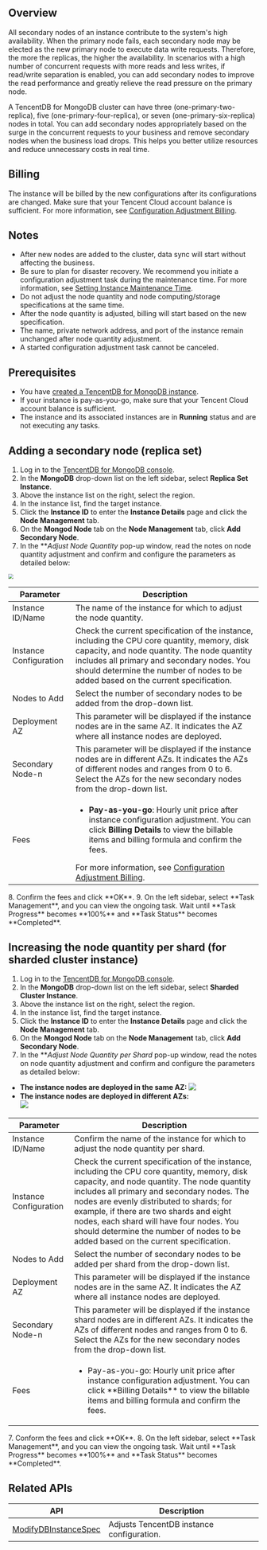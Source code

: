 ## Overview

All secondary nodes of an instance contribute to the system's high availability. When the primary node fails, each secondary node may be elected as the new primary node to execute data write requests. Therefore, the more the replicas, the higher the availability. In scenarios with a high number of concurrent requests with more reads and less writes, if read/write separation is enabled, you can add secondary nodes to improve the read performance and greatly relieve the read pressure on the primary node. 

A TencentDB for MongoDB cluster can have three (one-primary-two-replica), five (one-primary-four-replica), or seven (one-primary-six-replica) nodes in total. You can add secondary nodes appropriately based on the surge in the concurrent requests to your business and remove secondary nodes when the business load drops. This helps you better utilize resources and reduce unnecessary costs in real time.

## Billing

The instance will be billed by the new configurations after its configurations are changed. Make sure that your Tencent Cloud account balance is sufficient. For more information, see [Configuration Adjustment Billing](https://intl.cloud.tencent.com/document/product/240/44174).

## Notes
- After new nodes are added to the cluster, data sync will start without affecting the business.
- Be sure to plan for disaster recovery. We recommend you initiate a configuration adjustment task during the maintenance time. For more information, see [Setting Instance Maintenance Time](https://intl.cloud.tencent.com/document/product/240/31190).
- Do not adjust the node quantity and node computing/storage specifications at the same time.
- After the node quantity is adjusted, billing will start based on the new specification.
- The name, private network address, and port of the instance remain unchanged after node quantity adjustment.
- A started configuration adjustment task cannot be canceled.

## Prerequisites

- You have [created a TencentDB for MongoDB instance](https://intl.cloud.tencent.com/document/product/240/3551).
- If your instance is pay-as-you-go, make sure that your Tencent Cloud account balance is sufficient.
- The instance and its associated instances are in **Running** status and are not executing any tasks.

## Adding a secondary node (replica set)

1. Log in to the [TencentDB for MongoDB console](https://console.cloud.tencent.com/mongodb).
2. In the **MongoDB** drop-down list on the left sidebar, select **Replica Set Instance**.
3. Above the instance list on the right, select the region.
4. In the instance list, find the target instance.
5. Click the **Instance ID** to enter the **Instance Details** page and click the **Node Management** tab.
6. On the **Mongod Node** tab on the **Node Management** tab, click **Add Secondary Node**.
7. In the ***Adjust Node Quantity* pop-up window, read the notes on node quantity adjustment and confirm and configure the parameters as detailed below:
<img src="https://qcloudimg.tencent-cloud.cn/raw/5061df9badcd8abe9fbb49845aea6d24.png" style="zoom:60%;" />
<table class="table-striped">
<tbody>
<thead><tr><th>Parameter</th><th>Description</th></tr></thead>
<tr>
<td>Instance ID/Name</td>
<td>The name of the instance for which to adjust the node quantity.</td></tr>	
<tr>
<td>Instance Configuration</td>
<td>Check the current specification of the instance, including the CPU core quantity, memory, disk capacity, and node quantity. The node quantity includes all primary and secondary nodes. You should determine the number of nodes to be added based on the current specification.</td>    </tr>	
<tr>
<td>Nodes to Add</td>
<td>Select the number of secondary nodes to be added from the drop-down list.</td>   </tr>
<tr>
<td>Deployment AZ</td>
<td>This parameter will be displayed if the instance nodes are in the same AZ. It indicates the AZ where all instance nodes are deployed.</td>    </tr>
<tr>
<td>Secondary Node-n</td>
<td>This parameter will be displayed if the instance nodes are in different AZs. It indicates the AZs of different nodes and ranges from 0 to 6. Select the AZs for the new secondary nodes from the drop-down list.</td>    </tr>
<tr>
<td>Fees</td>
<td><ul><li><b>Pay-as-you-go</b>: Hourly unit price after instance configuration adjustment. You can click <b>Billing Details</b> to view the billable items and billing formula and confirm the fees. </li></ul>For more information, see <a href="https://intl.cloud.tencent.com/document/product/240/44174">Configuration Adjustment Billing</a>.</td></tr>
</tbody></table>
8. Confirm the fees and click **OK**.
9. On the left sidebar, select **Task Management**, and you can view the ongoing task. Wait until **Task Progress** becomes **100%** and **Task Status** becomes **Completed**.

## Increasing the node quantity per shard (for sharded cluster instance)

1. Log in to the [TencentDB for MongoDB console](https://console.cloud.tencent.com/mongodb).
2. In the **MongoDB** drop-down list on the left sidebar, select **Sharded Cluster Instance**.
3. Above the instance list on the right, select the region.
4. In the instance list, find the target instance.
5. Click the **Instance ID** to enter the **Instance Details** page and click the **Node Management** tab.
6. On the **Mongod Node** tab on the **Node Management** tab, click **Add Secondary Node**.
7. In the ***Adjust Node Quantity per Shard* pop-up window, read the notes on node quantity adjustment and confirm and configure the parameters as detailed below:
 - **The instance nodes are deployed in the same AZ:**
   <img src="https://qcloudimg.tencent-cloud.cn/raw/b72ba798b7bfef78992af5fcfe58bc28.png" style="zoom: 90%;" />
 - **The instance nodes are deployed in different AZs:**<br>
   <img src="https://qcloudimg.tencent-cloud.cn/raw/139f5fcee966d2ea40d8322786ede1ab.png" style="zoom: 100%;" />
<table>
<thead><tr><th>Parameter</th><th>Description</th></tr></thead>
<tbody><tr>
<td>Instance ID/Name</td>
<td>Confirm the name of the instance for which to adjust the node quantity per shard.</td></tr>
<tr>
<td>Instance Configuration</td>
<td>Check the current specification of the instance, including the CPU core quantity, memory, disk capacity, and node quantity. The node quantity includes all primary and secondary nodes. The nodes are evenly distributed to shards; for example, if there are two shards and eight nodes, each shard will have four nodes. You should determine the number of nodes to be added based on the current specification.</td></tr>
<tr>
<td>Nodes to Add</td>
<td>Select the number of secondary nodes to be added per shard from the drop-down list.</td></tr>
<tr>
<td>Deployment AZ</td>
<td>This parameter will be displayed if the instance nodes are in the same AZ. It indicates the AZ where all instance nodes are deployed.</td>
</tr>
<tr>
<td>Secondary Node-n</td>
<td>This parameter will be displayed if the instance shard nodes are in different AZs. It indicates the AZs of different nodes and ranges from 0 to 6. Select the AZs for the new secondary nodes from the drop-down list.</td></tr>
<tr>
<td>Fees</td>
<td><ul><li>Pay-as-you-go: Hourly unit price after instance configuration adjustment. You can click **Billing Details** to view the billable items and billing formula and confirm the fees.</li></ul></td></tr>
</tbody></table>
7. Conform the fees and click **OK**.
8. On the left sidebar, select **Task Management**, and you can view the ongoing task. Wait until **Task Progress** becomes **100%** and **Task Status** becomes **Completed**.

## Related APIs

| API                                                 | Description     |
| ------------------------------------------------------------ | -------------------- |
| [ModifyDBInstanceSpec](https://intl.cloud.tencent.com/document/product/240/34699) | Adjusts TencentDB instance configuration. |
